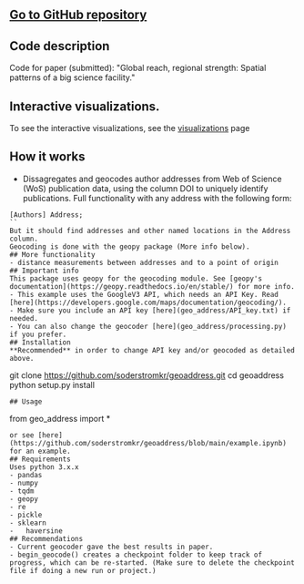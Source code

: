 ## [Go to GitHub repository](https://github.com/soderstromkr/geoaddress/)
## Code description
Code for paper (submitted): "Global reach, regional strength: Spatial patterns of a big science facility."
## Interactive visualizations.
To see the interactive visualizations, see the [visualizations](visualizations.md) page
## How it works
* Dissagregates and geocodes author addresses from Web of Science (WoS) publication data, using the column DOI to uniquely identify publications. Full functionality with any address with the following form:
```
[Authors] Address;  
``
But it should find addresses and other named locations in the Address column.  
Geocoding is done with the geopy package (More info below).    
## More functionality
- distance measurements between addresses and to a point of origin
## Important info
This package uses geopy for the geocoding module. See [geopy's documentation](https://geopy.readthedocs.io/en/stable/) for more info. 
- This example uses the GoogleV3 API, which needs an API Key. Read [here](https://developers.google.com/maps/documentation/geocoding/). 
- Make sure you include an API key [here](geo_address/API_key.txt) if needed.
- You can also change the geocoder [here](geo_address/processing.py) if you prefer.
## Installation
**Recommended** in order to change API key and/or geocoded as detailed above. 
```
git clone https://github.com/soderstromkr/geoaddress.git
cd geoaddress
python setup.py install
```
## Usage
```
from geo_address import *
```
or see [here](https://github.com/soderstromkr/geoaddress/blob/main/example.ipynb) for an example.
## Requirements
Uses python 3.x.x
- pandas
- numpy
- tqdm
- geopy
- re
- pickle 
- sklearn
-	haversine
## Recommendations
- Current geocoder gave the best results in paper.
- begin_geocode() creates a checkpoint folder to keep track of progress, which can be re-started. (Make sure to delete the checkpoint file if doing a new run or project.)
